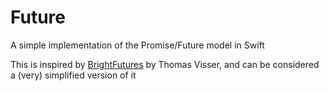 # Future
A simple implementation of the Promise/Future model in Swift

This is inspired by [BrightFutures](https://github.com/Thomvis/BrightFutures) by Thomas Visser, and can be considered a (very) simplified version of it
